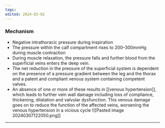 ```yaml
---
tags: 
edited: 2024-03-02
---
```

### Mechanism
- Negative intrathoracic pressure during inspiration
- The pressure within the calf compartment rises to 200–300mmHg during muscle contraction
- During muscle relaxation, the pressure falls and further blood from the superficial veins enters the deep vein.
- The net reduction in the pressure of the superficial system is dependent on the presence of a pressure gradient between the leg and the thorax and a patent and compliant venous system containing competent valves.
- An absence of one or more of these results in [[venous hypertension]], which leads to further vein wall damage including loss of compliance, thickening, dilatation and valvular dysfunction. This venous damage goes on to reduce the function of the affected veins, worsening the venous hypertension in a vicious cycle
![[Pasted image 20240307122050.png]]
---
